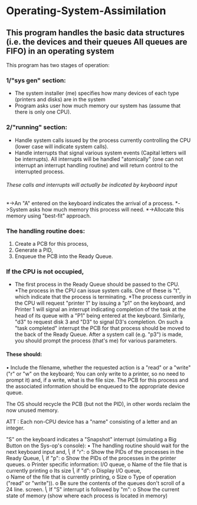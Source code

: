 # Operating-System-Assimilation
## This program handles the basic data structures (i.e. the devices and their queues All queues are FIFO) in an operating system

This program has two stages of operation:
### 1/"sys gen" section:
*	The system installer (me) specifies how many devices of each type (printers and disks) are in the system
*	Program asks user how much memory our system has (assume that there is only one CPU).
### 2/"running" section:
*	Handle system calls issued by the process currently controlling the CPU (lower case will indicate system calls).
*	Handle interrupts that signal various system events (Capital letters will be interrupts). All interrupts will be handled "atomically" (one can not interrupt an interrupt handling routine) and will return control to the interrupted process. 
###### These calls and interrupts will actually be indicated by keyboard input

*->An "A" entered on the keyboard indicates the arrival of a process. 
*->System asks how much memory this process will need. 
*->Allocate this memory using "best-fit" approach.

### The handling routine does:
1. Create a PCB for this process, 
2. Generate a PID,
3. Enqueue the PCB into the Ready Queue.

### If the CPU is not occupied, 
* The first process in the Ready Queue should be passed to the CPU. 
  *The process in the CPU can issue system calls. One of these is "t", which indicate that the process is terminating. 
  *The process currently in the CPU will request "printer 1" by issuing a "p1" on the keyboard, and Printer 1 will signal an interrupt indicating completion of the task at the head of its queue with a "P1" being entered at the keyboard. Similarly, "d3" to request disk 3 and "D3" to signal D3's completion. On such a "task completed" interrupt the PCB for that process should be moved to the back of the Ready Queue. After a system call (e.g. "p3") is made, you should prompt the process (that's me) for various parameters.
#### These should:
•	Include the filename, whether the requested action is a "read" or a "write" ("r" or "w" on the keyboard; You can only write to a printer, so no need to prompt it) and, if a write, what is the file size. The PCB for this process and the associated information should be enqueued to the appropriate device queue.

The OS should recycle the PCB (but not the PID), in other words reclaim the now unused memory.

ATT : Each non-CPU device has a "name" consisting of a letter and an integer. 


"S" on the keyboard indicates a "Snapshot" interrupt (simulating a Big Button on the Sys-op's console):
•	The handling routine should wait for the next keyboard input and, 
⎝	if "r":
o	Show the PIDs of the processes in the Ready Queue, 
⎝	if "p":
o	Show the PIDs of the processes in the printer queues.
o	Printer specific information: I/O queue, 
o	Name of the file that is currently printing
o	Its size
⎝	if "d":
o	Display I/O queue,  
o	Name of the file that is currently printing, 
o	Size
o	Type of operation ("read" or "write")). 
o	Be sure the contents of the queues don't scroll of a 24 line. screen. 
⎝	If "S" interrupt is followed by "m":
o	Show the current state of memory (show where each process is located in memory)




